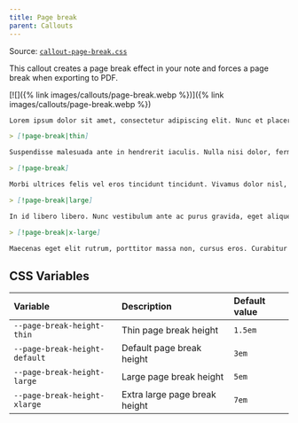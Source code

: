 ```yaml
---
title: Page break
parent: Callouts
---
```


Source: [`callout-page-break.css`](https://github.com/ElsaTam/obsidian-fancy-a-story/blob/main/snippets/editor/callouts/callout-page-break.css)

This callout creates a page break effect in your note and forces a page break when exporting to PDF.

[![]({% link images/callouts/page-break.webp %})]({% link images/callouts/page-break.webp %})

```markdown
Lorem ipsum dolor sit amet, consectetur adipiscing elit. Nunc et placerat tellus, sit amet pellentesque lorem. Nullam faucibus quis metus in efficitur. Orci varius natoque penatibus et magnis dis parturient montes, nascetur ridiculus mus. Nulla feugiat id lorem quis venenatis. 

> [!page-break|thin]

Suspendisse malesuada ante in hendrerit iaculis. Nulla nisi dolor, fermentum at nisi quis, ultrices malesuada eros. Etiam nec metus vel erat tincidunt sodales. Suspendisse maximus, turpis quis posuere imperdiet, ligula metus pellentesque sapien, in volutpat ex velit a libero. Duis ac lacus nisl. Etiam sed odio ut neque viverra malesuada eu quis nisl.

> [!page-break]

Morbi ultrices felis vel eros tincidunt tincidunt. Vivamus dolor nisl, lobortis congue malesuada a, consequat viverra purus. Etiam venenatis maximus nunc at placerat. Aenean consectetur dignissim tellus, at sagittis nisi ornare ut. Vestibulum imperdiet, augue ornare accumsan faucibus, sapien augue blandit ex, quis eleifend nunc est quis ex.

> [!page-break|large]

In id libero libero. Nunc vestibulum ante ac purus gravida, eget aliquet nunc rutrum. Vivamus convallis gravida sem lobortis consectetur. Duis risus diam, scelerisque sed neque maximus, condimentum luctus ante. Vivamus sit amet semper est. Maecenas elementum tincidunt urna vel tincidunt. In et eros et elit consectetur aliquet.

> [!page-break|x-large]

Maecenas eget elit rutrum, porttitor massa non, cursus eros. Curabitur vel purus bibendum, placerat nunc et, consequat leo. Nulla blandit suscipit odio sed venenatis. Mauris eu mattis lorem. In quis malesuada libero. Praesent pharetra condimentum eros, ut aliquam nisi fringilla nec. Pellentesque convallis eros a ex faucibus auctor. Morbi consequat ipsum laoreet facilisis dapibus.
```


## CSS Variables

| Variable | Description | Default value |
|:---------|:------------|:--------------|
| `--page-break-height-thin` | Thin page break height | `1.5em` |
| `--page-break-height-default` | Default page break height | `3em` |
| `--page-break-height-large` | Large page break height | `5em` |
| `--page-break-height-xlarge` | Extra large page break height | `7em` |